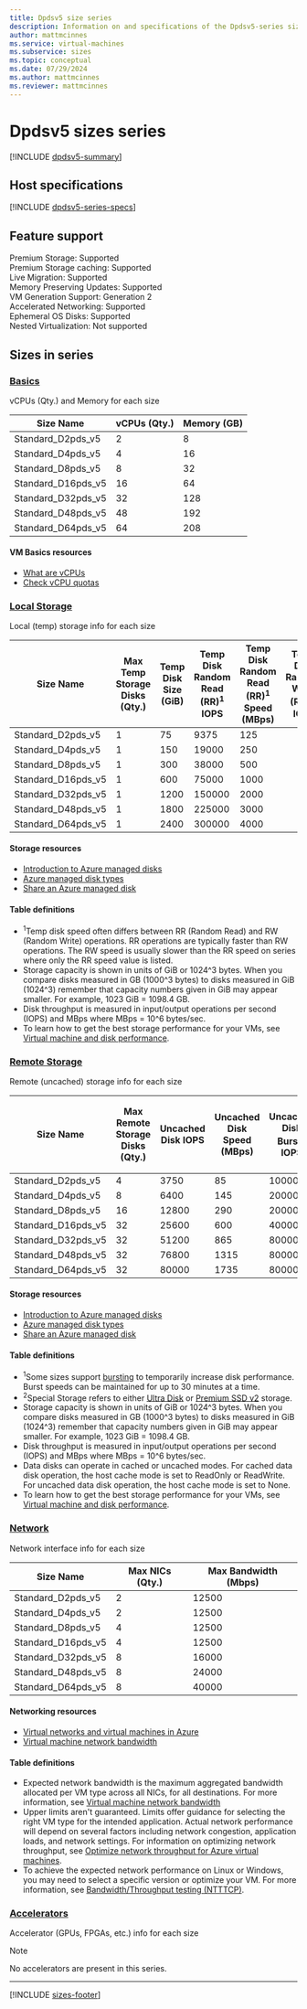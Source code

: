 ```yaml
---
title: Dpdsv5 size series
description: Information on and specifications of the Dpdsv5-series sizes
author: mattmcinnes
ms.service: virtual-machines
ms.subservice: sizes
ms.topic: conceptual
ms.date: 07/29/2024
ms.author: mattmcinnes
ms.reviewer: mattmcinnes
---
```


# Dpdsv5 sizes series

[!INCLUDE [dpdsv5-summary](./includes/dpdsv5-series-summary.md)]

## Host specifications
[!INCLUDE [dpdsv5-series-specs](./includes/dpdsv5-series-specs.md)]

## Feature support

Premium Storage: Supported<br>
Premium Storage caching: Supported<br>
Live Migration: Supported<br>
Memory Preserving Updates: Supported<br>
VM Generation Support: Generation 2<br>
Accelerated Networking: Supported<br>
Ephemeral OS Disks: Supported<br>
Nested Virtualization: Not supported<br>

## Sizes in series

### [Basics](#tab/sizebasic)

vCPUs (Qty.) and Memory for each size

| Size Name | vCPUs (Qty.) | Memory (GB) |
| --- | --- | --- |
| Standard_D2pds_v5 | 2 | 8 |
| Standard_D4pds_v5 | 4 | 16 |
| Standard_D8pds_v5 | 8 | 32 |
| Standard_D16pds_v5 | 16 | 64 |
| Standard_D32pds_v5 | 32 | 128 |
| Standard_D48pds_v5 | 48 | 192 |
| Standard_D64pds_v5 | 64 | 208 |

#### VM Basics resources
- [What are vCPUs](../../../virtual-machines/managed-disks-overview.md)
- [Check vCPU quotas](../../../virtual-machines/quotas.md)

### [Local Storage](#tab/sizestoragelocal)

Local (temp) storage info for each size

| Size Name | Max Temp Storage Disks (Qty.) | Temp Disk Size (GiB) | Temp Disk Random Read (RR)<sup>1</sup> IOPS | Temp Disk Random Read (RR)<sup>1</sup> Speed (MBps) | Temp Disk Random Write (RW)<sup>1</sup> IOPS | Temp Disk Random Write (RW)<sup>1</sup> Speed (MBps) |
| --- | --- | --- | --- | --- | --- | --- |
| Standard_D2pds_v5 | 1 | 75 | 9375 | 125 |  |  |
| Standard_D4pds_v5 | 1 | 150 | 19000 | 250 |  |  |
| Standard_D8pds_v5 | 1 | 300 | 38000 | 500 |  |  |
| Standard_D16pds_v5 | 1 | 600 | 75000 | 1000 |  |  |
| Standard_D32pds_v5 | 1 | 1200 | 150000 | 2000 |  |  |
| Standard_D48pds_v5 | 1 | 1800 | 225000 | 3000 |  |  |
| Standard_D64pds_v5 | 1 | 2400 | 300000 | 4000 |  |  |

#### Storage resources
- [Introduction to Azure managed disks](../../../virtual-machines/managed-disks-overview.md)
- [Azure managed disk types](../../../virtual-machines/disks-types.md)
- [Share an Azure managed disk](../../../virtual-machines/disks-shared.md)

#### Table definitions
- <sup>1</sup>Temp disk speed often differs between RR (Random Read) and RW (Random Write) operations. RR operations are typically faster than RW operations. The RW speed is usually slower than the RR speed on series where only the RR speed value is listed.
- Storage capacity is shown in units of GiB or 1024^3 bytes. When you compare disks measured in GB (1000^3 bytes) to disks measured in GiB (1024^3) remember that capacity numbers given in GiB may appear smaller. For example, 1023 GiB = 1098.4 GB.
- Disk throughput is measured in input/output operations per second (IOPS) and MBps where MBps = 10^6 bytes/sec.
- To learn how to get the best storage performance for your VMs, see [Virtual machine and disk performance](../../../virtual-machines/disks-performance.md).

### [Remote Storage](#tab/sizestorageremote)

Remote (uncached) storage info for each size

| Size Name | Max Remote Storage Disks (Qty.) | Uncached Disk IOPS | Uncached Disk Speed (MBps) | Uncached Disk Burst<sup>1</sup> IOPS | Uncached Disk Burst<sup>1</sup> Speed (MBps) | Uncached Special<sup>2</sup> Disk IOPS | Uncached Special<sup>2</sup> Disk Speed (MBps) | Uncached Burst<sup>1</sup> Special<sup>2</sup> Disk IOPS | Uncached Burst<sup>1</sup> Special<sup>2</sup> Disk Speed (MBps) |
| --- | --- | --- | --- | --- | --- | --- | --- | --- | --- |
| Standard_D2pds_v5 | 4 | 3750 | 85 | 10000 | 1200 |  |  |  |  |
| Standard_D4pds_v5 | 8 | 6400 | 145 | 20000 | 1200 |  |  |  |  |
| Standard_D8pds_v5 | 16 | 12800 | 290 | 20000 | 1200 |  |  |  |  |
| Standard_D16pds_v5 | 32 | 25600 | 600 | 40000 | 1200 |  |  |  |  |
| Standard_D32pds_v5 | 32 | 51200 | 865 | 80000 | 2000 |  |  |  |  |
| Standard_D48pds_v5 | 32 | 76800 | 1315 | 80000 | 3000 |  |  |  |  |
| Standard_D64pds_v5 | 32 | 80000 | 1735 | 80000 | 3000 |  |  |  |  |

#### Storage resources
- [Introduction to Azure managed disks](../../../virtual-machines/managed-disks-overview.md)
- [Azure managed disk types](../../../virtual-machines/disks-types.md)
- [Share an Azure managed disk](../../../virtual-machines/disks-shared.md)

#### Table definitions
- <sup>1</sup>Some sizes support [bursting](../../disk-bursting.md) to temporarily increase disk performance. Burst speeds can be maintained for up to 30 minutes at a time.
- <sup>2</sup>Special Storage refers to either [Ultra Disk](../../../virtual-machines/disks-enable-ultra-ssd.md) or [Premium SSD v2](../../../virtual-machines/disks-deploy-premium-v2.md) storage.
- Storage capacity is shown in units of GiB or 1024^3 bytes. When you compare disks measured in GB (1000^3 bytes) to disks measured in GiB (1024^3) remember that capacity numbers given in GiB may appear smaller. For example, 1023 GiB = 1098.4 GB.
- Disk throughput is measured in input/output operations per second (IOPS) and MBps where MBps = 10^6 bytes/sec.
- Data disks can operate in cached or uncached modes. For cached data disk operation, the host cache mode is set to ReadOnly or ReadWrite. For uncached data disk operation, the host cache mode is set to None.
- To learn how to get the best storage performance for your VMs, see [Virtual machine and disk performance](../../../virtual-machines/disks-performance.md).


### [Network](#tab/sizenetwork)

Network interface info for each size

| Size Name | Max NICs (Qty.) | Max Bandwidth (Mbps) |
| --- | --- | --- |
| Standard_D2pds_v5 | 2 | 12500 |
| Standard_D4pds_v5 | 2 | 12500 |
| Standard_D8pds_v5 | 4 | 12500 |
| Standard_D16pds_v5 | 4 | 12500 |
| Standard_D32pds_v5 | 8 | 16000 |
| Standard_D48pds_v5 | 8 | 24000 |
| Standard_D64pds_v5 | 8 | 40000 |

#### Networking resources
- [Virtual networks and virtual machines in Azure](../../../virtual-network/network-overview.md)
- [Virtual machine network bandwidth](../../../virtual-network/virtual-machine-network-throughput.md)

#### Table definitions
- Expected network bandwidth is the maximum aggregated bandwidth allocated per VM type across all NICs, for all destinations. For more information, see [Virtual machine network bandwidth](../../../virtual-network/virtual-machine-network-throughput.md)
- Upper limits aren't guaranteed. Limits offer guidance for selecting the right VM type for the intended application. Actual network performance will depend on several factors including network congestion, application loads, and network settings. For information on optimizing network throughput, see [Optimize network throughput for Azure virtual machines](../../../virtual-network/virtual-network-optimize-network-bandwidth.md). 
-  To achieve the expected network performance on Linux or Windows, you may need to select a specific version or optimize your VM. For more information, see [Bandwidth/Throughput testing (NTTTCP)](../../../virtual-network/virtual-network-bandwidth-testing.md).

### [Accelerators](#tab/sizeaccelerators)

Accelerator (GPUs, FPGAs, etc.) info for each size

> [!NOTE]
> No accelerators are present in this series.

---

[!INCLUDE [sizes-footer](../includes/sizes-footer.md)]
